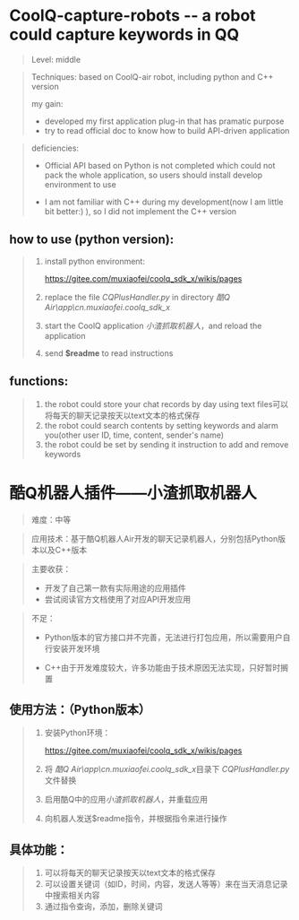 # CoolQ-capture-robots -- a robot could capture keywords in QQ

> Level: middle

> Techniques: based on CoolQ-air robot, including python and C++ version
> 
> my gain:
>
> * developed my first application plug-in that has pramatic purpose
> * try to read official doc to know how to build API-driven application

> deficiencies:
>
> * Official API based on Python is not completed which could not pack the whole application, so users should install develop environment to use
>
> * I am not familiar with C++ during my development(now I am little bit better:) ), so I did not implement the C++ version
> 
## how to use (python version):

> 1. install python environment:
>
>    https://gitee.com/muxiaofei/coolq_sdk_x/wikis/pages
>
> 2. replace the file *CQPlusHandler.py* in directory *酷Q Air\app\cn.muxiaofei.coolq_sdk_x* 
>
> 3. start the CoolQ application *小渣抓取机器人*，and reload the application
>
> 4. send **$readme** to read instructions

## functions:

> 1. the robot could store your chat records by day using text files可以将每天的聊天记录按天以text文本的格式保存
> 2. the robot could search contents by setting keywords and alarm you(other user ID, time, content, sender's name)
> 3. the robot could be set by sending it instruction to add and remove keywords


# 酷Q机器人插件——小渣抓取机器人

> 难度：中等

> 应用技术：基于酷Q机器人Air开发的聊天记录机器人，分别包括Python版本以及C++版本

> 主要收获：
>
> * 开发了自己第一款有实际用途的应用插件
> * 尝试阅读官方文档使用了对应API开发应用

> 不足：
>
> * Python版本的官方接口并不完善，无法进行打包应用，所以需要用户自行安装开发环境
>
> * C++由于开发难度较大，许多功能由于技术原因无法实现，只好暂时搁置

## 使用方法：（Python版本）

> 1. 安装Python环境：
>
>    https://gitee.com/muxiaofei/coolq_sdk_x/wikis/pages
>
> 2. 将 *酷Q Air\app\cn.muxiaofei.coolq_sdk_x*目录下 *CQPlusHandler.py*文件替换
>
> 3. 启用酷Q中的应用*小渣抓取机器人*，并重载应用
>
> 4. 向机器人发送$readme指令，并根据指令来进行操作

## 具体功能：

> 1. 可以将每天的聊天记录按天以text文本的格式保存
> 2. 可以设置关键词（如ID，时间，内容，发送人等等）来在当天消息记录中搜索相关内容
> 3. 通过指令查询，添加，删除关键词
